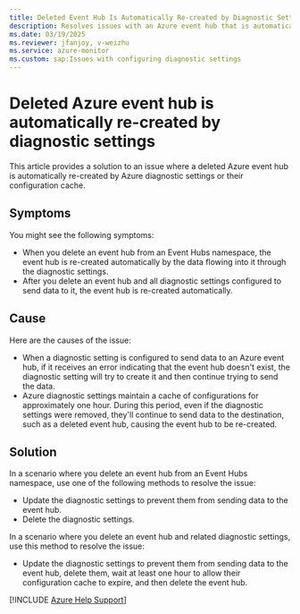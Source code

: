 ```yaml
---
title: Deleted Event Hub Is Automatically Re-created by Diagnostic Settings
description: Resolves issues with an Azure event hub that is automatically re-created by diagnostic settings after being deleted.
ms.date: 03/19/2025
ms.reviewer: jfanjoy, v-weizhu
ms.service: azure-monitor
ms.custom: sap:Issues with configuring diagnostic settings
---
```

# Deleted Azure event hub is automatically re-created by diagnostic settings

This article provides a solution to an issue where a deleted Azure event hub is automatically re-created by Azure diagnostic settings or their configuration cache.

## Symptoms

You might see the following symptoms:

- When you delete an event hub from an Event Hubs namespace, the event hub is re-created automatically by the data flowing into it through the diagnostic settings.
- After you delete an event hub and all diagnostic settings configured to send data to it, the event hub is re-created automatically.

## Cause

Here are the causes of the issue:

- When a diagnostic setting is configured to send data to an Azure event hub, if it receives an error indicating that the event hub doesn't exist, the diagnostic setting will try to create it and then continue trying to send the data.
- Azure diagnostic settings maintain a cache of configurations for approximately one hour. During this period, even if the diagnostic settings were removed, they'll continue to send data to the destination, such as a deleted event hub, causing the event hub to be re-created.

## Solution

In a scenario where you delete an event hub from an Event Hubs namespace, use one of the following methods to resolve the issue:

- Update the diagnostic settings to prevent them from sending data to the event hub.
- Delete the diagnostic settings.

In a scenario where you delete an event hub and related diagnostic settings, use this method to resolve the issue:

- Update the diagnostic settings to prevent them from sending data to the event hub, delete them, wait at least one hour to allow their configuration cache to expire, and then delete the event hub.

[!INCLUDE [Azure Help Support](../../../../includes/azure-help-support.md)]
